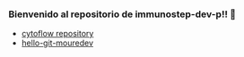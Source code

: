 ### Bienvenido al repositorio de immunostep-dev-p!! 👋

- [cytoflow repository](https://github.com/immunostep-dev-p/cytoflow)
- [hello-git-mouredev](https://github.com/immunostep-dev-p/hello-git-mouredev)
